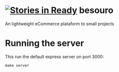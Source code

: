 [![Stories in Ready](https://badge.waffle.io/desenvolvedor-es/besouro.png?label=ready&title=Ready)](https://waffle.io/desenvolvedor-es/besouro)
besouro
=======

An lightweight eCommerce plataform to small projects


# Running the server

This run the default express server on port 3000:

```make
make server
```